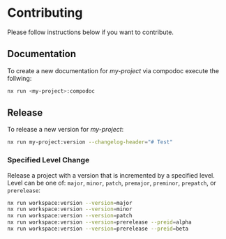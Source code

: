 # Contributing

Please follow instructions below if you want to contribute.

## Documentation

To create a new documentation for _my-project_ via compodoc execute the follwing:

```bash
nx run <my-project>:compodoc
```

## Release

To release a new version for _my-project_:


```bash
nx run my-project:version --changelog-header="# Test"
```

### Specified Level Change

Release a project with a version that is incremented by a specified level.
Level can be one of: `major`, `minor`, `patch`, `premajor`, `preminor`, `prepatch`, or `prerelease`:

```bash
nx run workspace:version --version=major
nx run workspace:version --version=minor
nx run workspace:version --version=patch
nx run workspace:version --version=prerelease --preid=alpha
nx run workspace:version --version=prerelease --preid=beta
```

